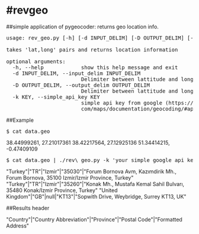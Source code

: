 #revgeo
======

##simple application of pygeocoder: returns geo location info. 
<pre>
usage: rev_geo.py [-h] [-d INPUT_DELIM] [-D OUTPUT_DELIM] [-k KEY]

takes 'lat,long' pairs and returns location information 

optional arguments:
  -h, --help            show this help message and exit
  -d INPUT_DELIM, --input_delim INPUT_DELIM
                        Delimiter between lattitude and longitude
  -D OUTPUT_DELIM, --output_delim OUTPUT_DELIM
                        Delimiter between lattitude and longitude
  -k KEY, --simple_api_key KEY
                        simple api key from google (https://developers.google.
                        com/maps/documentation/geocoding/#api_key)
</pre>
##Example
<pre>
$ cat data.geo
</pre>
38.44999261, 27.21017361
38.42217564, 27.12925136
51.34414215, -0.47409109
<pre>
$ cat data.geo | ./rev\_geo.py -k 'your simple google api key' -D"|"
</pre>
"Turkey"|"TR"|"Izmir"|"35030"|"Forum Bornova Avm, Kazımdirik Mh., Forum Bornova, 35100 Izmir/Izmir Province, Turkey"
"Turkey"|"TR"|"Izmir"|"35260"|"Konak Mh., Mustafa Kemal Sahil Bulvarı, 35480 Konak/Izmir Province, Turkey"
"United Kingdom"|"GB"|null|"KT13"|"Sopwith Drive, Weybridge, Surrey KT13, UK"

##Results header

"Country"|"Country Abbreviation"|"Province"|"Postal Code"|"Formatted Address"

